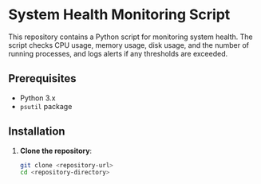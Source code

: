 # System Health Monitoring Script

This repository contains a Python script for monitoring system health. The script checks CPU usage, memory usage, disk usage, and the number of running processes, and logs alerts if any thresholds are exceeded.

## Prerequisites

- Python 3.x
- `psutil` package

## Installation

1. **Clone the repository**:
   ```bash
   git clone <repository-url>
   cd <repository-directory>
